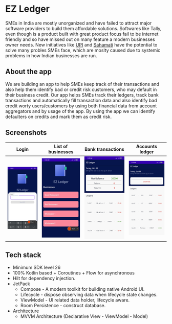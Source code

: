 # EZ Ledger

SMEs in India are mostly unorganized and have failed to attract major software providers to build them affordable solutions. Softwares like Tally, even though is a product built with great product focus fail to be internet friendly and so have missed out on many feature a modern businesses owner needs.
New initiatives like [UPI](https://www.npci.org.in/what-we-do/upi/product-overview) and [Sahamati](https://sahamati.org.in/) have the potential to solve many probles SMEs face, which are moslty caused due to systemic problems in how Indian businesses are run.

## About the app

We are building an app to help SMEs keep track of their transactions and also help them identify bad or credit risk customers, who may default in their business credit.
Our app helps SMEs track their ledgers, track bank transactions and automatically fill transaction data and also identify bad credit worty users/customers by using both financial data from account aggregators and by usage of the app. By using the app we can identify defaulters on credits and mark them as credit risk.

## Screenshots

Login             |  List of businesses | Bank transactions | Accounts ledger
:-------------------------:|:-------------------------:|:-------------------------:|:-------------------------:
<img src="./docs/1.jpg" alt="Login" width="200"/>  |  <img src="./docs/2.jpg" alt="List of businesses" width="200"/> | <img src="./docs/3.jpg" alt="Bank transactions" width="200"/> | <img src="./docs/4.jpg" alt="Login" width="200"/>

## Tech stack
* Minimum SDK level 26
* 100% Kotlin based + Coroutines + Flow for asynchronous
* Hilt for dependency injection.
* JetPack
  * Compose - A modern toolkit for building native Android UI.
  * Lifecycle - dispose observing data when lifecycle state changes.
  * ViewModel - UI related data holder, lifecycle aware.
  * Room Persistence - construct database.
* Architecture
  * MVVM Architecture (Declarative View - ViewModel - Model)